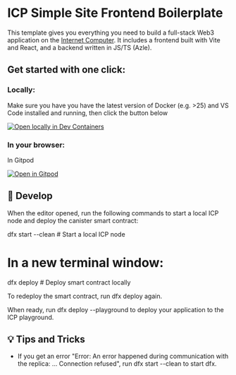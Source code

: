 # ICP Simple Site Frontend Boilerplate

This template gives you everything you need to build a full-stack Web3 application on the [Internet Computer](https://internetcomputer.org/).
It includes a frontend built with Vite and React, and a backend written in JS/TS (Azle).

## Get started with one click:

### Locally:

Make sure you have you have the latest version of Docker (e.g. >25) and VS Code installed and running, then click the button below

[![Open locally in Dev Containers](https://img.shields.io/static/v1?label=Dev%20Containers&message=Open&color=blue&logo=visualstudiocode)](https://vscode.dev/redirect?url=vscode://ms-vscode-remote.remote-containers/cloneInVolume?url=https://github.com/ICPHubPH/icp-simple-site)

### In your browser:

In Gitpod

[![Open in Gitpod](https://gitpod.io/button/open-in-gitpod.svg)](https://gitpod.io/#https://github.com/ICPHubPH/icp-simple-site/#https://github.com/kimbrian1223/icp-simple-site)

## 🚀 Develop

When the editor opened, run the following commands to start a local ICP node and deploy the canister smart contract:

dfx start --clean # Start a local ICP node
# In a new terminal window:
dfx deploy # Deploy smart contract locally

To redeploy the smart contract, run dfx deploy again.

When ready, run dfx deploy --playground to deploy your application to the ICP playground.

## 💡 Tips and Tricks

- If you get an error "Error: An error happened during communication with the replica: ... Connection refused", run dfx start --clean to start dfx.
